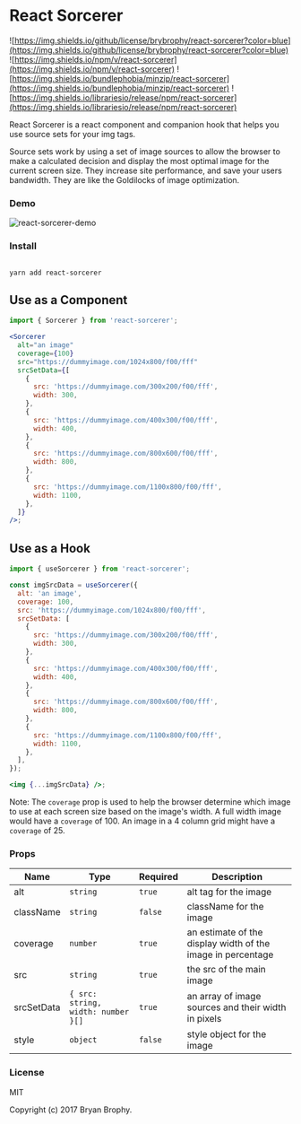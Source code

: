 # React Sorcerer

![https://img.shields.io/github/license/brybrophy/react-sorcerer?color=blue](https://img.shields.io/github/license/brybrophy/react-sorcerer?color=blue) ![https://img.shields.io/npm/v/react-sorcerer](https://img.shields.io/npm/v/react-sorcerer) ![https://img.shields.io/bundlephobia/minzip/react-sorcerer](https://img.shields.io/bundlephobia/minzip/react-sorcerer) ![https://img.shields.io/librariesio/release/npm/react-sorcerer](https://img.shields.io/librariesio/release/npm/react-sorcerer)

React Sorcerer is a react component and companion hook that helps you use source sets for your img tags.

Source sets work by using a set of image sources to allow the browser to make a calculated decision and display the most optimal image for the current screen size. They increase site performance, and save your users bandwidth. They are like the Goldilocks of image optimization.

### Demo

![react-sorcerer-demo](https://media.giphy.com/media/L2MvvdegguOwzUZV0h/giphy.gif)

### Install

```

yarn add react-sorcerer

```

## Use as a Component

```jsx
import { Sorcerer } from 'react-sorcerer';

<Sorcerer
  alt="an image"
  coverage={100}
  src="https://dummyimage.com/1024x800/f00/fff"
  srcSetData={[
    {
      src: 'https://dummyimage.com/300x200/f00/fff',
      width: 300,
    },
    {
      src: 'https://dummyimage.com/400x300/f00/fff',
      width: 400,
    },
    {
      src: 'https://dummyimage.com/800x600/f00/fff',
      width: 800,
    },
    {
      src: 'https://dummyimage.com/1100x800/f00/fff',
      width: 1100,
    },
  ]}
/>;
```

## Use as a Hook

```jsx
import { useSorcerer } from 'react-sorcerer';

const imgSrcData = useSorcerer({
  alt: 'an image',
  coverage: 100,
  src: 'https://dummyimage.com/1024x800/f00/fff',
  srcSetData: [
    {
      src: 'https://dummyimage.com/300x200/f00/fff',
      width: 300,
    },
    {
      src: 'https://dummyimage.com/400x300/f00/fff',
      width: 400,
    },
    {
      src: 'https://dummyimage.com/800x600/f00/fff',
      width: 800,
    },
    {
      src: 'https://dummyimage.com/1100x800/f00/fff',
      width: 1100,
    },
  ],
});

<img {...imgSrcData} />;
```

Note: The `coverage` prop is used to help the browser determine which image to use at each screen size based on the image's width. A full width image would have a `coverage` of 100. An image in a 4 column grid might have a `coverage` of 25.

### Props

| Name       | Type                               | Required | Description                                                 |
| ---------- | ---------------------------------- | -------- | ----------------------------------------------------------- |
| alt        | `string`                           | `true`   | alt tag for the image                                       |
| className  | `string`                           | `false`  | className for the image                                     |
| coverage   | `number`                           | `true`   | an estimate of the display width of the image in percentage |
| src        | `string`                           | `true`   | the src of the main image                                   |
| srcSetData | `{ src: string, width: number }[]` | `true`   | an array of image sources and their width in pixels         |
| style      | `object`                           | `false`  | style object for the image                                  |

### License

MIT

Copyright (c) 2017 Bryan Brophy.
